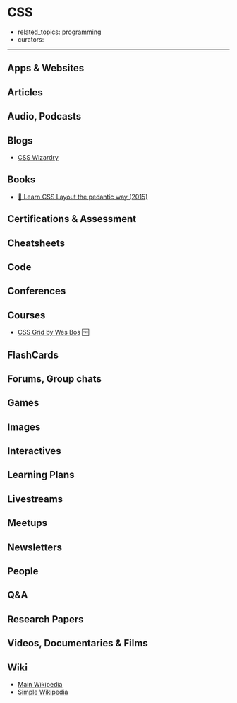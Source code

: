 # CSS

- related_topics: [programming](programming.md)
- curators:

------

## Apps & Websites

## Articles

## Audio, Podcasts

## Blogs
- [CSS Wizardry](https://csswizardry.com/archive/)


## Books
- [📖 Learn CSS Layout the pedantic way (2015)](http://book.mixu.net/css/)

## Certifications & Assessment

## Cheatsheets

## Code

## Conferences

## Courses

- [CSS Grid by Wes Bos](https://github.com/wesbos/css-grid) 🆓

## FlashCards

## Forums, Group chats

## Games

## Images

## Interactives

## Learning Plans

## Livestreams

## Meetups

## Newsletters

## People

## Q&A

## Research Papers

## Videos, Documentaries & Films

## Wiki
- [Main Wikipedia](https://en.wikipedia.org/wiki/Cascading_Style_Sheets)
- [Simple Wikipedia](https://simple.wikipedia.org/wiki/Cascading_Style_Sheets)
